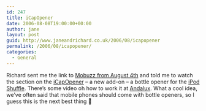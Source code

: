 ```yaml
---
id: 247
title: iCapOpener
date: 2006-08-08T19:00:00+00:00
author: jane
layout: post
guid: http://www.janeandrichard.co.uk/2006/08/icapopener
permalink: /2006/08/icapopener/
categories:
  - General
---
```

Richard sent me the link to [Mobuzz from August 4th](http://www.mobuzz.com/shows/3048.html) and told me to watch the section on the [iCapOpener](http://www.popgadget.net/2006/08/icapopener.php) &#8211; a new add-on &#8211; a bottle opener for the [iPod Shuffle](http://v1.janeandrichard.co.uk/gadgets/review/shuffle.xml). There&#8217;s some video oh how to work it at [Andalux](http://www.andalux.com/icapopener/). What a cool idea, we&#8217;ve often said that mobile phones should come with bottle openers, so I guess this is the next best thing 🙂